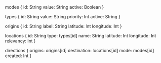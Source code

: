 modes {
	id: String
	value: String
	active: Boolean
}

types {
	id: String
	value: String
	priority: Int
	active: String
}

origins {
	id: String
	label: String
	latitude: Int
	longitude: Int
}

locations {
	id: String
	type: types[id]
	name: String
	latitude: Int
	longitude: Int
	relevancy: Int
}

directions {
	origins: origins[id]
	destination: locations[id]
	mode: modes[id]
	created: Int
}
